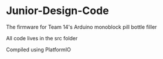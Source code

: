 # Junior-Design-Code
The firmware for Team 14's Arduino monoblock pill bottle filler

All code lives in the src folder

Compiled using PlatformIO
